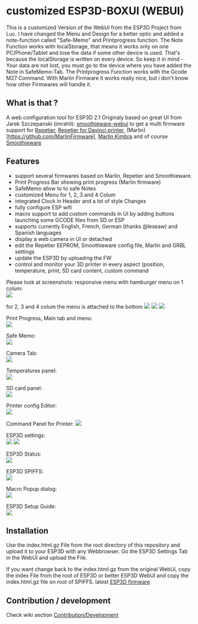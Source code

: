 # customized ESP3D-BOXUI (WEBUI) 
This is a customized Version of the WebUi from the ESP3D Project from Luc. I have changed the Menu and Design for a better optic and added a note-function called "Safe-Memo" and Printprogress function. The Note Function works with localStorage, that means it works only on one PC/Phone/Tablet and lose the data if some other device is used. That's because the localStorage is written on every device. So keep it in mind - Your data are not lost, you must go to the device where you have added the Note in SafeMemo-Tab. The Printprogress Function works with the Gcode M27 Command. With Marlin Firmware it works really nice, but i don't know how other Firmwares will handle it. 

## What is that ?
A web configuration tool for ESP3D 2.1
Originaly based on great UI from Jarek Szczepanski (imrahil): [smoothieware-webui](http://imrahil.github.io/smoothieware-webui/) to get a multi firmware support for [Repetier](https://github.com/repetier/Repetier-Firmware), [Repetier for Davinci printer](https://github.com/luc-github/Repetier-Firmware-0.92), (Marlin)[https://github.com/MarlinFirmware], [Marlin Kimbra](https://github.com/MagoKimbra/MarlinKimbra) and of course [Smoothieware](https://github.com/Smoothieware/Smoothieware)

## Features
- support several firmwares based on Marlin, Repetier and Smoothieware.
- Print Progress Bar showing print progress (Marlin firmware)
- SafeMemo allow to to safe Notes
- customized Menu for 1, 2, 3 and 4 Colum
- integrated Clock in Header and a lot of style Changes
- fully configure ESP wifi
- macro support to add custom commands in UI by adding buttons launching some GCODE files from SD or ESP 
- supports currently English, French, German (thanks @leseaw) and Spanish languages
- display a web camera in UI or detached
- edit the Repetier EEPROM, Smoothieware config file, Marlin and GRBL settings
- update the ESP3D by uploading the FW
- control and monitor your 3D printer in every aspect (position, temperature, print, SD card content, custom command

Please look at screenshots:
responsive menu with hamburger menu on 1 colum:  
<img src='https://raw.githubusercontent.com/jayjojayson/ESP3D-WEBUI/2.1/images/1-colum.JPG'/> 

for 2, 3 and 4 colum the menu is attached to the bottom
<img src='https://raw.githubusercontent.com/jayjojayson/ESP3D-WEBUI/2.1/images/2-colum-better.JPG'/> 
<img src='https://raw.githubusercontent.com/jayjojayson/ESP3D-WEBUI/2.1/images/3-colum.JPG'/>
<img src='https://raw.githubusercontent.com/jayjojayson/ESP3D-WEBUI/2.1/images/4-colum.JPG'/>

Print Progress, Main tab and menu:   
<img src='https://raw.githubusercontent.com/jayjojayson/ESP3D-WEBUI/2.1/images/print-progress.JPG'/>      

Safe Memo:  
<img src='https://raw.githubusercontent.com/jayjojayson/ESP3D-WEBUI/2.1/images/esp3d-safe-memo.JPG'/> 

Camera Tab:   
<img src='https://raw.githubusercontent.com/jayjojayson/ESP3D-WEBUI/2.1/images/esp3d-camera.JPG'/>

Temperatures panel:   
<img src='https://raw.githubusercontent.com/jayjojayson/ESP3D-WEBUI/2.1/images/esp3d-temperatur.JPG'/>  

SD card panel:   
<img src='https://raw.githubusercontent.com/jayjojayson/ESP3D-WEBUI/2.1/images/esp3d-sd-card.JPG'/>   

Printer config Editor:  
<img src='https://raw.githubusercontent.com/jayjojayson/ESP3D-WEBUI/2.1/images/esp3d-printer-settings2.JPG'/> 

Command Panel for Printer: 
<img src='https://raw.githubusercontent.com/jayjojayson/ESP3D-WEBUI/2.1/images/esp3d-command-panel.JPG'/>

ESP3D settings:  
<img src='https://raw.githubusercontent.com/jayjojayson/ESP3D-WEBUI/2.1/images/esp3d-settings-programm.JPG'/>
<img src='https://raw.githubusercontent.com/jayjojayson/ESP3D-WEBUI/2.1/images/esp3d-settings.JPG'/> 

ESP3D Status:   
<img src='https://raw.githubusercontent.com/jayjojayson/ESP3D-WEBUI/2.1/images/esp3d-status.JPG'/>   

ESP3D SPIFFS:   
<img src='https://raw.githubusercontent.com/jayjojayson/ESP3D-WEBUI/2.1/images/esp3d-SPIFFS.JPG'/> 

Macro Popup dialog:   
<img src='https://raw.githubusercontent.com/jayjojayson/ESP3D-WEBUI/2.1/images/esp3d-makros.JPG'/>   

ESP3D Setup Guide:   
<img src='https://raw.githubusercontent.com/jayjojayson/ESP3D-WEBUI/2.1/images/esp3d-setup.JPG'/> 


## Installation
Use the index.html.gz File from the root directory of this repository and upload it to your ESP3D with any Webbrowser. Go the ESP3D Settings Tab in the WebUI and upload the File.

If you want change back to the index.html.gz from the original WebUi, copy the index File from the root of ESP3D or better ESP3D WebUI and copy the index.html.gz file on root of SPIFFS. latest [ESP3D firmware](https://github.com/luc-github/ESP3D/tree/2.1) 

## Contribution / development
Check wiki section [Contribution/Development](https://github.com/luc-github/ESP3D-WEBUI/wiki/Compilation---Development)

